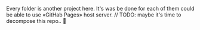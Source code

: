 Every folder is another project here.
It's was be done for each of them could be able to use «GitHab Pages» host server.
// TODO: maybe it's time to decompose this repo.. 🧐
